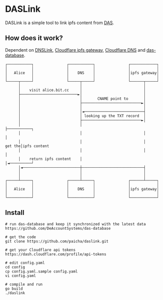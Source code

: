# DASLink
DASLink is a simple tool to link ipfs content from [DAS](https://da.systems/).

## How does it work?
Dependent on [DNSLink](https://docs.ipfs.io/concepts/dnslink/), [Cloudflare ipfs gateway](https://developers.cloudflare.com/distributed-web/ipfs-gateway), [Cloudflare DNS](https://api.cloudflare.com/#dns-records-for-a-zone-properties) and [das-database](https://github.com/DeAccountSystems/das-database).

```
┌───────────┐               ┌───────────┐               ┌────────────┐
│           │               │           │               │            │
│   Alice   │               │    DNS    │               │ipfs gateway│
│           │               │           │               │            │
└─────┬─────┘               └─────┬─────┘               └──────┬─────┘
      │                           │                            │
      │    visit alice.bit.cc     │                            │
      ├──────────────────────────►│                            │
      │                           │       CNAME point to       │
      │                           ├───────────────────────────►│
      │                           │                            │
      │                           │◄───────────────────────────┤
      │                           │ looking up the TXT record  │
      │                           ├───────────────────────────►│
      │                           │                            ├───────────┐
      │                           │                            │           │
      │                           │                            │    get the│ipfs content
      │                           │                            │           │
      │    return ipfs content    │                            │◄──────────┘
      │◄──────────────────────────┼────────────────────────────┤
      │                           │                            │
      │                           │                            │
┌─────┴─────┐               ┌─────┴─────┐               ┌──────┴─────┐
│           │               │           │               │            │
│   Alice   │               │    DNS    │               │ipfs gateway│
│           │               │           │               │            │
└───────────┘               └───────────┘               └────────────┘
```

## Install
```
# run das-database and keep it synchronized with the latest data
https://github.com/DeAccountSystems/das-database

# get the code
git clone https://github.com/paicha/daslink.git

# get your Cloudflare api tokens
https://dash.cloudflare.com/profile/api-tokens

# edit config.yaml
cd config
cp config.yaml.sample config.yaml
vi config.yaml

# compile and run
go build
./daslink
```
